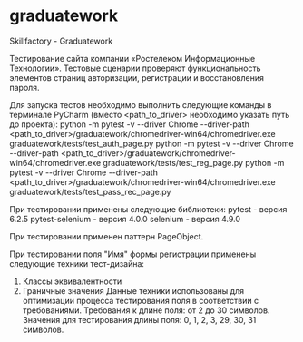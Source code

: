 # graduatework
Skillfactory - Graduatework

Тестирование сайта компании «Ростелеком Информационные Технологии».
Тестовые сценарии проверяют функциональность элементов страниц авторизации, регистрации и восстановления пароля.

Для запуска тестов необходимо выполнить следующие команды в терминале PyCharm (вместо <path_to_driver> необходимо указать путь до проекта):
python -m pytest -v --driver Chrome --driver-path <path_to_driver>/graduatework/chromedriver-win64/chromedriver.exe graduatework/tests/test_auth_page.py
python -m pytest -v --driver Chrome --driver-path <path_to_driver>/graduatework/chromedriver-win64/chromedriver.exe graduatework/tests/test_reg_page.py
python -m pytest -v --driver Chrome --driver-path <path_to_driver>/graduatework/chromedriver-win64/chromedriver.exe graduatework/tests/test_pass_rec_page.py

При тестировании применены следующие библиотеки:
pytest - версия 6.2.5
pytest-selenium - версия 4.0.0
selenium - версия 4.9.0

При тестировании применен паттерн PageObject.

При тестировании поля "Имя" формы регистрации применены следующие техники тест-дизайна:
1. Классы эквивалентности
2. Граничные значения
Данные техники использованы для оптимизации процесса тестирования поля в соответствии с требованиями.
Требования к длине поля: от 2 до 30 символов.
Значения для тестирования длины поля: 0, 1, 2, 3, 29, 30, 31 символов.
